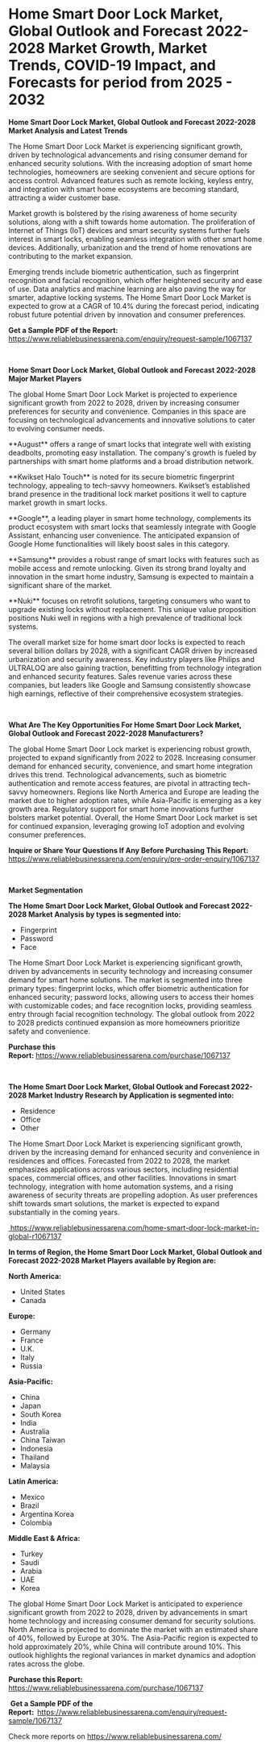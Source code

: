 <p><h1>Home Smart Door Lock Market, Global Outlook and Forecast 2022-2028 Market Growth, Market Trends, COVID-19 Impact, and Forecasts for period from 2025 - 2032</h1></p><p><strong>Home Smart Door Lock Market, Global Outlook and Forecast 2022-2028 Market Analysis and Latest Trends</strong></p>
<p><p>The Home Smart Door Lock Market is experiencing significant growth, driven by technological advancements and rising consumer demand for enhanced security solutions. With the increasing adoption of smart home technologies, homeowners are seeking convenient and secure options for access control. Advanced features such as remote locking, keyless entry, and integration with smart home ecosystems are becoming standard, attracting a wider customer base.</p><p>Market growth is bolstered by the rising awareness of home security solutions, along with a shift towards home automation. The proliferation of Internet of Things (IoT) devices and smart security systems further fuels interest in smart locks, enabling seamless integration with other smart home devices. Additionally, urbanization and the trend of home renovations are contributing to the market expansion.</p><p>Emerging trends include biometric authentication, such as fingerprint recognition and facial recognition, which offer heightened security and ease of use. Data analytics and machine learning are also paving the way for smarter, adaptive locking systems. The Home Smart Door Lock Market is expected to grow at a CAGR of 10.4% during the forecast period, indicating robust future potential driven by innovation and consumer preferences.</p></p>
<p><strong>Get a Sample PDF of the Report:&nbsp;</strong> <a href="https://www.reliablebusinessarena.com/enquiry/request-sample/1067137?utm_campaign=2177&utm_medium=2&utm_source=Github&utm_content=ia&utm_term=21032025&utm_id=home-smart-door-lock-market-global-outlook-and-forecast-2022-2028">https://www.reliablebusinessarena.com/enquiry/request-sample/1067137</a></p>
<p>&nbsp;</p>
<p><strong>Home Smart Door Lock Market, Global Outlook and Forecast 2022-2028 Major Market Players</strong></p>
<p><p>The global Home Smart Door Lock Market is projected to experience significant growth from 2022 to 2028, driven by increasing consumer preferences for security and convenience. Companies in this space are focusing on technological advancements and innovative solutions to cater to evolving consumer needs.</p><p>**August** offers a range of smart locks that integrate well with existing deadbolts, promoting easy installation. The company's growth is fueled by partnerships with smart home platforms and a broad distribution network. </p><p>**Kwikset Halo Touch** is noted for its secure biometric fingerprint technology, appealing to tech-savvy homeowners. Kwikset’s established brand presence in the traditional lock market positions it well to capture market growth in smart locks.</p><p>**Google**, a leading player in smart home technology, complements its product ecosystem with smart locks that seamlessly integrate with Google Assistant, enhancing user convenience. The anticipated expansion of Google Home functionalities will likely boost sales in this category.</p><p>**Samsung** provides a robust range of smart locks with features such as mobile access and remote unlocking. Given its strong brand loyalty and innovation in the smart home industry, Samsung is expected to maintain a significant share of the market.</p><p>**Nuki** focuses on retrofit solutions, targeting consumers who want to upgrade existing locks without replacement. This unique value proposition positions Nuki well in regions with a high prevalence of traditional lock systems.</p><p>The overall market size for home smart door locks is expected to reach several billion dollars by 2028, with a significant CAGR driven by increased urbanization and security awareness. Key industry players like Philips and ULTRALOQ are also gaining traction, benefitting from technology integration and enhanced security features. Sales revenue varies across these companies, but leaders like Google and Samsung consistently showcase high earnings, reflective of their comprehensive ecosystem strategies.</p></p>
<p>&nbsp;</p>
<p><strong>What Are The Key Opportunities For Home Smart Door Lock Market, Global Outlook and Forecast 2022-2028 Manufacturers?</strong></p>
<p><p>The global Home Smart Door Lock market is experiencing robust growth, projected to expand significantly from 2022 to 2028. Increasing consumer demand for enhanced security, convenience, and smart home integration drives this trend. Technological advancements, such as biometric authentication and remote access features, are pivotal in attracting tech-savvy homeowners. Regions like North America and Europe are leading the market due to higher adoption rates, while Asia-Pacific is emerging as a key growth area. Regulatory support for smart home innovations further bolsters market potential. Overall, the Home Smart Door Lock market is set for continued expansion, leveraging growing IoT adoption and evolving consumer preferences.</p></p>
<p><strong>Inquire or Share Your Questions If Any Before Purchasing This Report:</strong> <a href="https://www.reliablebusinessarena.com/enquiry/pre-order-enquiry/1067137?utm_campaign=2177&utm_medium=2&utm_source=Github&utm_content=ia&utm_term=21032025&utm_id=home-smart-door-lock-market-global-outlook-and-forecast-2022-2028">https://www.reliablebusinessarena.com/enquiry/pre-order-enquiry/1067137</a></p>
<p>&nbsp;</p>
<p><strong>Market Segmentation</strong></p>
<p><strong>The Home Smart Door Lock Market, Global Outlook and Forecast 2022-2028 Market Analysis by types is segmented into:</strong></p>
<p><ul><li>Fingerprint</li><li>Password</li><li>Face</li></ul></p>
<p><p>The Home Smart Door Lock Market is experiencing significant growth, driven by advancements in security technology and increasing consumer demand for smart home solutions. The market is segmented into three primary types: fingerprint locks, which offer biometric authentication for enhanced security; password locks, allowing users to access their homes with customizable codes; and face recognition locks, providing seamless entry through facial recognition technology. The global outlook from 2022 to 2028 predicts continued expansion as more homeowners prioritize safety and convenience.</p></p>
<p><strong>Purchase this Report:&nbsp;</strong><a href="https://www.reliablebusinessarena.com/purchase/1067137?utm_campaign=2177&utm_medium=2&utm_source=Github&utm_content=ia&utm_term=21032025&utm_id=home-smart-door-lock-market-global-outlook-and-forecast-2022-2028">https://www.reliablebusinessarena.com/purchase/1067137</a></p>
<p>&nbsp;</p>
<p><strong>The Home Smart Door Lock Market, Global Outlook and Forecast 2022-2028 Market Industry Research by Application is segmented into:</strong></p>
<p><ul><li>Residence</li><li>Office</li><li>Other</li></ul></p>
<p><p>The Home Smart Door Lock Market is experiencing significant growth, driven by the increasing demand for enhanced security and convenience in residences and offices. Forecasted from 2022 to 2028, the market emphasizes applications across various sectors, including residential spaces, commercial offices, and other facilities. Innovations in smart technology, integration with home automation systems, and a rising awareness of security threats are propelling adoption. As user preferences shift towards smart solutions, the market is expected to expand substantially in the coming years.</p></p>
<p><a href="https://www.reliablebusinessarena.com/home-smart-door-lock-market-in-global-r1067137?utm_campaign=2177&utm_medium=2&utm_source=Github&utm_content=ia&utm_term=21032025&utm_id=home-smart-door-lock-market-global-outlook-and-forecast-2022-2028">&nbsp;https://www.reliablebusinessarena.com/home-smart-door-lock-market-in-global-r1067137</a></p>
<p><strong>In terms of Region, the Home Smart Door Lock Market, Global Outlook and Forecast 2022-2028 Market Players available by Region are:</strong></p>
<p>
    <p> <strong> North America: </strong>
        <ul>
            <li>United States</li>
            <li>Canada</li>
        </ul>
        </p> 
    <p> <strong> Europe: </strong>
        <ul>
            <li>Germany</li>
            <li>France</li>
            <li>U.K.</li>
            <li>Italy</li>
            <li>Russia</li>
        </ul>
        </p> 
    <p> <strong> Asia-Pacific: </strong>
        <ul>
            <li>China</li>
            <li>Japan</li>
            <li>South Korea</li>
            <li>India</li>
            <li>Australia</li>
            <li>China Taiwan</li>
            <li>Indonesia</li>
            <li>Thailand</li>
            <li>Malaysia</li>
        </ul>
        </p> 
    <p> <strong> Latin America: </strong>
        <ul>
            <li>Mexico</li>
            <li>Brazil</li>
            <li>Argentina Korea</li>
            <li>Colombia</li>
        </ul>
        </p> 
    <p> <strong> Middle East & Africa: </strong>
        <ul>
            <li>Turkey</li>
            <li>Saudi</li>
            <li>Arabia</li>
            <li>UAE</li>
            <li>Korea</li>
        </ul>
    </p>
    </p>
<p><p>The global Home Smart Door Lock Market is anticipated to experience significant growth from 2022 to 2028, driven by advancements in smart home technology and increasing consumer demand for security solutions. North America is projected to dominate the market with an estimated share of 40%, followed by Europe at 30%. The Asia-Pacific region is expected to hold approximately 20%, while China will contribute around 10%. This outlook highlights the regional variances in market dynamics and adoption rates across the globe.</p></p>
<p><strong>Purchase this Report: </strong><a href="https://www.reliablebusinessarena.com/purchase/1067137?utm_campaign=2177&utm_medium=2&utm_source=Github&utm_content=ia&utm_term=21032025&utm_id=home-smart-door-lock-market-global-outlook-and-forecast-2022-2028">https://www.reliablebusinessarena.com/purchase/1067137</a></p>
<p>&nbsp;<strong>Get a Sample PDF of the Report:&nbsp;&nbsp;</strong><a href="https://www.reliablebusinessarena.com/enquiry/request-sample/1067137?utm_campaign=2177&utm_medium=2&utm_source=Github&utm_content=ia&utm_term=21032025&utm_id=home-smart-door-lock-market-global-outlook-and-forecast-2022-2028">https://www.reliablebusinessarena.com/enquiry/request-sample/1067137</a></p>
<p><strong></strong></p>
<p>Check more reports on <a href="https://www.reliablebusinessarena.com/?utm_campaign=2177&utm_medium=2&utm_source=Github&utm_content=ia&utm_term=21032025&utm_id=home-smart-door-lock-market-global-outlook-and-forecast-2022-2028">https://www.reliablebusinessarena.com/</a></p>